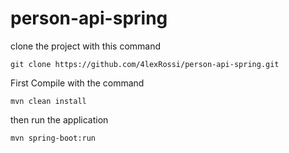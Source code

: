 # person-api-spring

clone the project with this command
```
git clone https://github.com/4lexRossi/person-api-spring.git
```

First Compile with the command
```
mvn clean install
```

then run the application
```
mvn spring-boot:run
```
